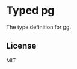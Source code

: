 # Typed pg

The type definition for [pg](https://github.com/brianc/node-postgres).

## License

MIT

